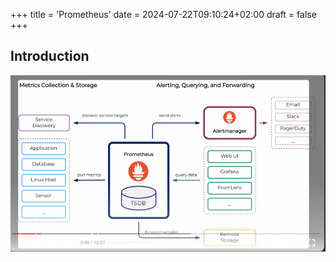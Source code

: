 +++
title = 'Prometheus'
date = 2024-07-22T09:10:24+02:00
draft = false
+++

## Introduction

![protemtheus](static/prometheus_overwiev.png)
